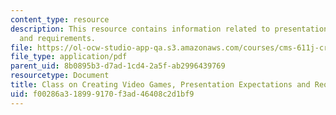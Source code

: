 ```yaml
---
content_type: resource
description: This resource contains information related to presentation expectations
  and requirements.
file: https://ol-ocw-studio-app-qa.s3.amazonaws.com/courses/cms-611j-creating-video-games-fall-2014/f00286a318999170f3ad46408c2d1bf9_MITCMS_611JF14_Presntation.pdf
file_type: application/pdf
parent_uid: 8b0895b3-d7ad-1cd4-2a5f-ab2996439769
resourcetype: Document
title: Class on Creating Video Games, Presentation Expectations and Requirements
uid: f00286a3-1899-9170-f3ad-46408c2d1bf9
---
```

